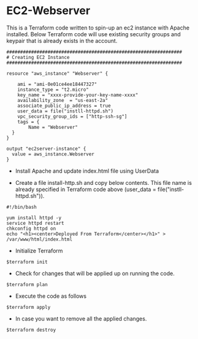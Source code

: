 # EC2-Webserver

This is a Terraform code written to spin-up an ec2 instance with Apache installed. Below Terraform code will use existing security groups and keypair that is already exists in the account.


```
################################################################
# Creating EC2 Instance
################################################################

resource "aws_instance" "Webserver" {

    ami = "ami-0e01ce4ee18447327"
    instance_type = "t2.micro"
    key_name = "xxxx-provide-your-key-name-xxxx"
    availability_zone  = "us-east-2a"
    associate_public_ip_address = true
    user_data = file("instll-httpd.sh")
    vpc_security_group_ids = ["http-ssh-sg"]
    tags = {
        Name = "Webserver"
  }
}

output "ec2server-instance" {
  value = aws_instance.Webserver
}

```

* Install Apache and update index.html file using UserData

* Create a file install-http.sh and copy below contents. This file name is already specified in Terraform code above (user_data = file("instll-httpd.sh")).

```
#!/bin/bash

yum install httpd -y
service httpd restart
chkconfig httpd on
echo "<h1><center>Deployed From Terraform</center></h1>" > /var/www/html/index.html
```

* Initialize Terraform
```
$terraform init
```
* Check for changes that will be applied up on running the code.
```
$terraform plan
```
* Execute the code as follows
```
$terraform apply
```
* In case you want to remove all the applied changes.
```
$terraform destroy
```
